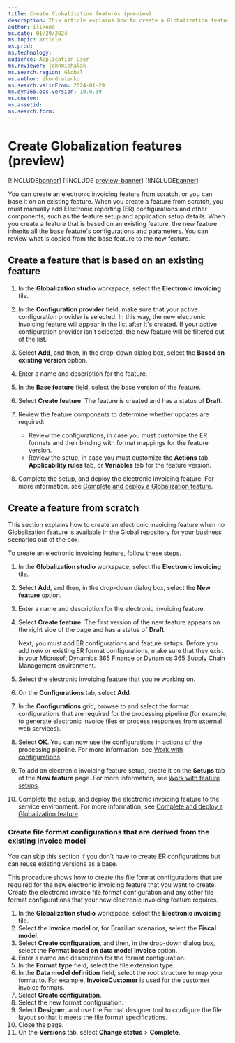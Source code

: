 ```yaml
---
title: Create Globalization features (preview)
description: This article explains how to create a Globalization feature (preview).
author: ilikond
ms.date: 01/29/2024
ms.topic: article
ms.prod: 
ms.technology: 
audience: Application User
ms.reviewer: johnmichalak
ms.search.region: Global
ms.author: ikondratenko
ms.search.validFrom: 2024-01-29
ms.dyn365.ops.version: 10.0.39 
ms.custom: 
ms.assetid: 
ms.search.form: 
---
```


# Create Globalization features (preview)

[!INCLUDE[banner](../../includes/banner.md)]
[!INCLUDE [preview-banner](~/../shared-content/shared/preview-includes/preview-banner.md)]
[!INCLUDE[banner](../../includes/rsc-to-gsw-banner.md)]

You can create an electronic invoicing feature from scratch, or you can base it on an existing feature. When you create a feature from scratch, you must manually add Electronic reporting (ER) configurations and other components, such as the feature setup and application setup details. When you create a feature that is based on an existing feature, the new feature inherits all the base feature's configurations and parameters. You can review what is copied from the base feature to the new feature.

## Create a feature that is based on an existing feature

1. In the **Globalization studio** workspace, select the **Electronic invoicing** tile.
2. In the **Configuration provider** field, make sure that your active configuration provider is selected. In this way, the new electronic invoicing feature will appear in the list after it's created. If your active configuration provider isn't selected, the new feature will be filtered out of the list.
3. Select **Add**, and then, in the drop-down dialog box, select the **Based on existing version** option.
4. Enter a name and description for the feature.
5. In the **Base feature** field, select the base version of the feature.
6. Select **Create feature**. The feature is created and has a status of **Draft**.
7. Review the feature components to determine whether updates are required:

    - Review the configurations, in case you must customize the ER formats and their binding with format mappings for the feature version.
    - Review the setup, in case you must customize the **Actions** tab, **Applicability rules** tab, or **Variables** tab for the feature version.

8. Complete the setup, and deploy the electronic invoicing feature. For more information, see [Complete and deploy a Globalization feature](gs-e-invoicing-complete-publish-deploy-globalization-feature.md).

## Create a feature from scratch

This section explains how to create an electronic invoicing feature when no Globalization feature is available in the Global repository for your business scenarios out of the box.

To create an electronic invoicing feature, follow these steps.

1. In the **Globalization studio** workspace, select the **Electronic invoicing** tile.
2. Select **Add**, and then, in the drop-down dialog box, select the **New feature** option.
3. Enter a name and description for the electronic invoicing feature.
4. Select **Create feature**. The first version of the new feature appears on the right side of the page and has a status of **Draft**.

    Next, you must add ER configurations and feature setups. Before you add new or existing ER format configurations, make sure that they exist in your Microsoft Dynamics 365 Finance or Dynamics 365 Supply Chain Management environment.

5. Select the electronic invoicing feature that you're working on.
6. On the **Configurations** tab, select **Add**.
7. In the **Configurations** grid, browse to and select the format configurations that are required for the processing pipeline (for example, to generate electronic invoice files or process responses from external web services).
8. Select **OK**. You can now use the configurations in actions of the processing pipeline. For more information, see [Work with configurations](gs-e-invoicing-work-configurations.md).
9. To add an electronic invoicing feature setup, create it on the **Setups** tab of the **New feature** page. For more information, see [Work with feature setups](gs-e-invoicing-feature-setup.md).
10. Complete the setup, and deploy the electronic invoicing feature to the service environment. For more information, see [Complete and deploy a Globalization feature](gs-e-invoicing-complete-publish-deploy-globalization-feature.md).

### Create file format configurations that are derived from the existing invoice model

You can skip this section if you don't have to create ER configurations but can reuse existing versions as a base.

This procedure shows how to create the file format configurations that are required for the new electronic invoicing feature that you want to create. Create the electronic invoice file format configuration and any other file format configurations that your new electronic invoicing feature requires.

1. In the **Globalization studio** workspace, select the **Electronic invoicing** tile.
2. Select the **Invoice model** or, for Brazilian scenarios, select the **Fiscal model**.
3. Select **Create configuration**, and then, in the drop-down dialog box, select the **Format based on data model Invoice** option.
4. Enter a name and description for the format configuration.
5. In the **Format type** field, select the file extension type.
6. In the **Data model definition** field, select the root structure to map your format to. For example, **InvoiceCustomer** is used for the customer invoice formats.
7. Select **Create configuration**.
8. Select the new format configuration.
9. Select **Designer**, and use the Format designer tool to configure the file layout so that it meets the file format specifications.
10. Close the page.
11. On the **Versions** tab, select **Change status** \> **Complete**.


